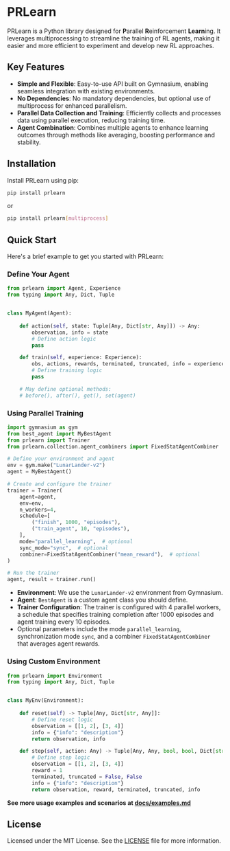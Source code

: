# PRLearn

PRLearn is a Python library designed for **P**arallel **R**einforcement **Learn**ing. 
It leverages multiprocessing to streamline the training of RL agents, making it easier and more efficient to experiment and develop new RL approaches.

## Key Features

- **Simple and Flexible**: Easy-to-use API built on Gymnasium, enabling seamless integration with existing environments.
- **No Dependencies**: No mandatory dependencies, but optional use of multiprocess for enhanced parallelism.
- **Parallel Data Collection and Training**: Efficiently collects and processes data using parallel execution, reducing training time.
- **Agent Combination**: Combines multiple agents to enhance learning outcomes through methods like averaging, boosting performance and stability.

## Installation

Install PRLearn using pip:

```sh
pip install prlearn
```

or 

```sh
pip install prlearn[multiprocess]
```

## Quick Start

Here's a brief example to get you started with PRLearn:

### Define Your Agent

```python
from prlearn import Agent, Experience
from typing import Any, Dict, Tuple


class MyAgent(Agent):
    
    def action(self, state: Tuple[Any, Dict[str, Any]]) -> Any:
        observation, info = state
        # Define action logic
        pass

    def train(self, experience: Experience):
        obs, actions, rewards, terminated, truncated, info = experience.get()
        # Define training logic
        pass

    # May define optional methods:
    # before(), after(), get(), set(agent)
```

### Using Parallel Training

```python
import gymnasium as gym
from best_agent import MyBestAgent
from prlearn import Trainer
from prlearn.collection.agent_combiners import FixedStatAgentCombiner

# Define your environment and agent
env = gym.make("LunarLander-v2")
agent = MyBestAgent()

# Create and configure the trainer
trainer = Trainer(
    agent=agent,
    env=env,
    n_workers=4,
    schedule=[
        ("finish", 1000, "episodes"),
        ("train_agent", 10, "episodes"),
    ],
    mode="parallel_learning",  # optional
    sync_mode="sync",  # optional
    combiner=FixedStatAgentCombiner("mean_reward"),  # optional
)

# Run the trainer
agent, result = trainer.run()
```

- **Environment**: We use the `LunarLander-v2` environment from Gymnasium.
- **Agent**: `BestAgent` is a custom agent class you should define.
- **Trainer Configuration**: The trainer is configured with 4 parallel workers, a schedule that specifies training completion after 1000 episodes and agent training every 10 episodes. 
- Optional parameters include the mode `parallel_learning`, synchronization mode `sync`, and a combiner `FixedStatAgentCombiner` that averages agent rewards.

### Using Custom Environment

```python
from prlearn import Environment
from typing import Any, Dict, Tuple


class MyEnv(Environment):
    
    def reset(self) -> Tuple[Any, Dict[str, Any]]:
        # Define reset logic
        observation = [[1, 2], [3, 4]]
        info = {"info": "description"}
        return observation, info

    def step(self, action: Any) -> Tuple[Any, Any, bool, bool, Dict[str, Any]]:
        # Define step logic
        observation = [[1, 2], [3, 4]]
        reward = 1
        terminated, truncated = False, False
        info = {"info": "description"}
        return observation, reward, terminated, truncated, info
```

**See more usage examples and scenarios at [docs/examples.md](https://github.com/exsandebest/prlearn/blob/master/docs/examples.md)**

## License

Licensed under the MIT License. See the [LICENSE](https://github.com/exsandebest/prlearn/blob/master/LICENSE) file for more information.
